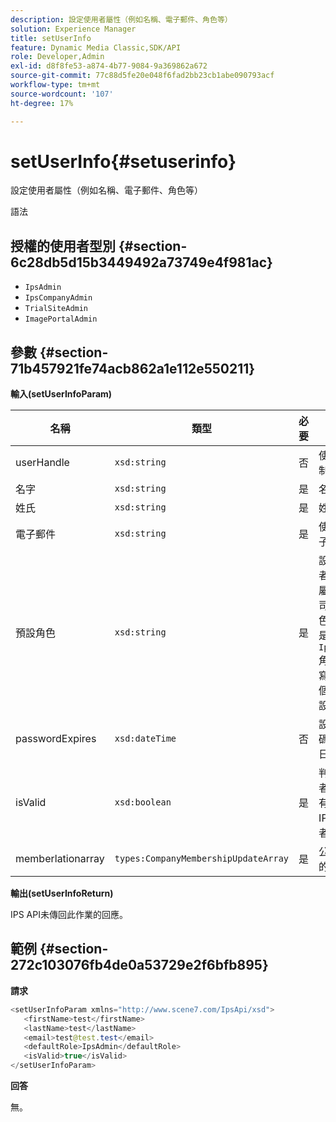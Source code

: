 ```yaml
---
description: 設定使用者屬性（例如名稱、電子郵件、角色等）
solution: Experience Manager
title: setUserInfo
feature: Dynamic Media Classic,SDK/API
role: Developer,Admin
exl-id: d8f8fe53-a874-4b77-9084-9a369862a672
source-git-commit: 77c88d5fe20e048f6fad2bb23cb1abe090793acf
workflow-type: tm+mt
source-wordcount: '107'
ht-degree: 17%

---
```


# setUserInfo{#setuserinfo}

設定使用者屬性（例如名稱、電子郵件、角色等）

語法

## 授權的使用者型別 {#section-6c28db5d15b3449492a73749e4f981ac}

* `IpsAdmin`
* `IpsCompanyAdmin`
* `TrialSiteAdmin`
* `ImagePortalAdmin`

## 參數 {#section-71b457921fe74acb862a1e112e550211}

**輸入(setUserInfoParam)**

| 名稱 | 類型 | 必要 | 說明 |
|---|---|---|---|
| userHandle | `xsd:string` | 否 | 使用者控制代碼。 |
| 名字 | `xsd:string` | 是 | 名字。 |
| 姓氏 | `xsd:string` | 是 | 姓氏。 |
| 電子郵件 | `xsd:string` | 是 | 使用者電子郵件。 |
| 預設角色 | `xsd:string` | 是 | 設定使用者在其所屬每個公司中的角色。 但是請注意 `IpsAdmin` 角色會覆寫其他每個公司的設定。 |
| passwordExpires | `xsd:dateTime` | 否 | 設定的密碼到期日。 |
| isValid | `xsd:boolean` | 是 | 判斷使用者是否為有效的IPS使用者。 |
| memberlationarray | `types:CompanyMembershipUpdateArray` | 是 | 公司控點的陣列。 |

**輸出(setUserInfoReturn)**

IPS API未傳回此作業的回應。

## 範例 {#section-272c103076fb4de0a53729e2f6bfb895}

**請求**

```java
<setUserInfoParam xmlns="http://www.scene7.com/IpsApi/xsd">
   <firstName>test</firstName>
   <lastName>test</lastName>
   <email>test@test.test</email>
   <defaultRole>IpsAdmin</defaultRole>
   <isValid>true</isValid>
</setUserInfoParam>
```

**回答**

無。

